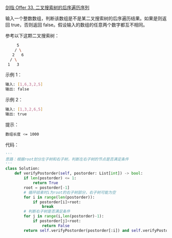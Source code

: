 [剑指 Offer 33. 二叉搜索树的后序遍历序列](https://leetcode-cn.com/problems/er-cha-sou-suo-shu-de-hou-xu-bian-li-xu-lie-lcof/)

输入一个整数数组，判断该数组是不是某二叉搜索树的后序遍历结果。如果是则返回 true，否则返回 false。假设输入的数组的任意两个数字都互不相同。

参考以下这颗二叉搜索树：
```sh
     5
    / \
   2   6
  / \
 1   3
```

示例 1：
```sh
输入: [1,6,3,2,5]
输出: false
```

示例 2：
```sh
输入: [1,3,2,6,5]
输出: true
```

提示：
```sh
数组长度 <= 1000
```

代码：
```python
'''
思路：根据root划分左子树和右子树，判断左右子树的节点是否满足条件
'''
class Solution:
    def verifyPostorder(self, postorder: List[int]) -> bool:
        if len(postorder) <= 1:
            return True
        root = postorder[-1]
        # 循环结束时i为root的右子树部分，右子树可能为空
        for i in range(len(postorder)):
            if postorder[i]>root:
                break
        # 判断右子树是否满足条件
        for j in range(i,len(postorder)-1):
            if postorder[j]<root:
                return False
        return self.verifyPostorder(postorder[:i]) and self.verifyPostorder(postorder[i:-1])
```
